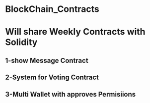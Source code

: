 # BlockChain_Contracts
# Will share Weekly Contracts with Solidity

## 1-show Message Contract
## 2-System for Voting Contract
## 3-Multi Wallet with approves Permisiions